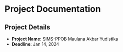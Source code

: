 # Project Documentation

## Project Details

- **Project Name:** SIMS-PPOB Maulana Akbar Yudistika
- **Deadline:** Jan 14, 2024

